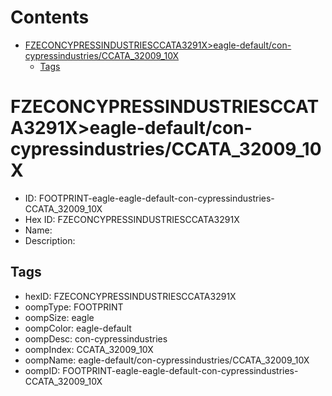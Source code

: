 



Contents
========

* [FZECONCYPRESSINDUSTRIESCCATA3291X>eagle-default/con-cypressindustries/CCATA_32009_10X](#fzeconcypressindustriesccata3291xeagle-defaultcon-cypressindustriesccata_32009_10x)
	* [Tags](#tags)

# FZECONCYPRESSINDUSTRIESCCATA3291X>eagle-default/con-cypressindustries/CCATA_32009_10X

- ID: FOOTPRINT-eagle-eagle-default-con-cypressindustries-CCATA_32009_10X
- Hex ID: FZECONCYPRESSINDUSTRIESCCATA3291X
- Name: 
- Description: 

## Tags

- hexID: FZECONCYPRESSINDUSTRIESCCATA3291X
- oompType: FOOTPRINT
- oompSize: eagle
- oompColor: eagle-default
- oompDesc: con-cypressindustries
- oompIndex: CCATA_32009_10X
- oompName: eagle-default/con-cypressindustries/CCATA_32009_10X
- oompID: FOOTPRINT-eagle-eagle-default-con-cypressindustries-CCATA_32009_10X
